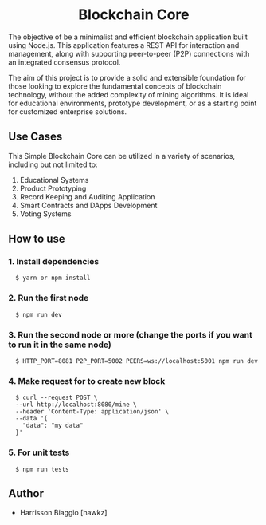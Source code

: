 <h1 align="center">Blockchain Core</h1>

The objective of be a minimalist and efficient blockchain application built using Node.js. This application features a REST API for interaction and management, along with supporting peer-to-peer (P2P) connections with an integrated consensus protocol.

The aim of this project is to provide a solid and extensible foundation for those looking to explore the fundamental concepts of blockchain technology, without the added complexity of mining algorithms. It is ideal for educational environments, prototype development, or as a starting point for customized enterprise solutions.

## Use Cases

This Simple Blockchain Core can be utilized in a variety of scenarios, including but not limited to:

1. Educational Systems
2. Product Prototyping
3. Record Keeping and Auditing Application
4. Smart Contracts and DApps Development
5. Voting Systems

## How to use
### 1. Install dependencies
```
  $ yarn or npm install
```
### 2. Run the first node
```
  $ npm run dev
```
### 3. Run the second node or more (change the ports if you want to run it in the same node)
```
  $ HTTP_PORT=8081 P2P_PORT=5002 PEERS=ws://localhost:5001 npm run dev
```
### 4. Make request for to create new block
```
  $ curl --request POST \
  --url http://localhost:8080/mine \
  --header 'Content-Type: application/json' \
  --data '{
	"data": "my data"
  }'
```
### 5. For unit tests
```
  $ npm run tests
```
## Author
- Harrisson Biaggio [hawkz]

